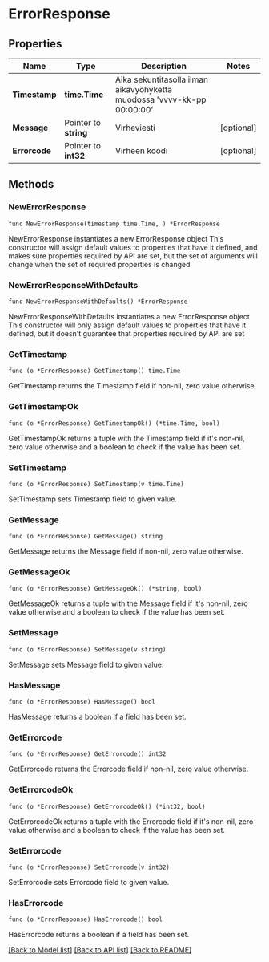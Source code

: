 # ErrorResponse

## Properties

Name | Type | Description | Notes
------------ | ------------- | ------------- | -------------
**Timestamp** | **time.Time** | Aika sekuntitasolla ilman aikavyöhykettä muodossa &#39;vvvv-kk-pp 00:00:00&#39; | 
**Message** | Pointer to **string** | Virheviesti | [optional] 
**Errorcode** | Pointer to **int32** | Virheen koodi | [optional] 

## Methods

### NewErrorResponse

`func NewErrorResponse(timestamp time.Time, ) *ErrorResponse`

NewErrorResponse instantiates a new ErrorResponse object
This constructor will assign default values to properties that have it defined,
and makes sure properties required by API are set, but the set of arguments
will change when the set of required properties is changed

### NewErrorResponseWithDefaults

`func NewErrorResponseWithDefaults() *ErrorResponse`

NewErrorResponseWithDefaults instantiates a new ErrorResponse object
This constructor will only assign default values to properties that have it defined,
but it doesn't guarantee that properties required by API are set

### GetTimestamp

`func (o *ErrorResponse) GetTimestamp() time.Time`

GetTimestamp returns the Timestamp field if non-nil, zero value otherwise.

### GetTimestampOk

`func (o *ErrorResponse) GetTimestampOk() (*time.Time, bool)`

GetTimestampOk returns a tuple with the Timestamp field if it's non-nil, zero value otherwise
and a boolean to check if the value has been set.

### SetTimestamp

`func (o *ErrorResponse) SetTimestamp(v time.Time)`

SetTimestamp sets Timestamp field to given value.


### GetMessage

`func (o *ErrorResponse) GetMessage() string`

GetMessage returns the Message field if non-nil, zero value otherwise.

### GetMessageOk

`func (o *ErrorResponse) GetMessageOk() (*string, bool)`

GetMessageOk returns a tuple with the Message field if it's non-nil, zero value otherwise
and a boolean to check if the value has been set.

### SetMessage

`func (o *ErrorResponse) SetMessage(v string)`

SetMessage sets Message field to given value.

### HasMessage

`func (o *ErrorResponse) HasMessage() bool`

HasMessage returns a boolean if a field has been set.

### GetErrorcode

`func (o *ErrorResponse) GetErrorcode() int32`

GetErrorcode returns the Errorcode field if non-nil, zero value otherwise.

### GetErrorcodeOk

`func (o *ErrorResponse) GetErrorcodeOk() (*int32, bool)`

GetErrorcodeOk returns a tuple with the Errorcode field if it's non-nil, zero value otherwise
and a boolean to check if the value has been set.

### SetErrorcode

`func (o *ErrorResponse) SetErrorcode(v int32)`

SetErrorcode sets Errorcode field to given value.

### HasErrorcode

`func (o *ErrorResponse) HasErrorcode() bool`

HasErrorcode returns a boolean if a field has been set.


[[Back to Model list]](../README.md#documentation-for-models) [[Back to API list]](../README.md#documentation-for-api-endpoints) [[Back to README]](../README.md)


